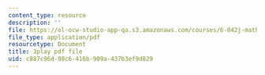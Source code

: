 ```yaml
---
content_type: resource
description: ''
file: https://ol-ocw-studio-app-qa.s3.amazonaws.com/courses/6-042j-mathematics-for-computer-science-spring-2015/c887c96d98c6416b909a437b3ef9d829_eMWG-jTh-GE.pdf
file_type: application/pdf
resourcetype: Document
title: 3play pdf file
uid: c887c96d-98c6-416b-909a-437b3ef9d829
---
```

